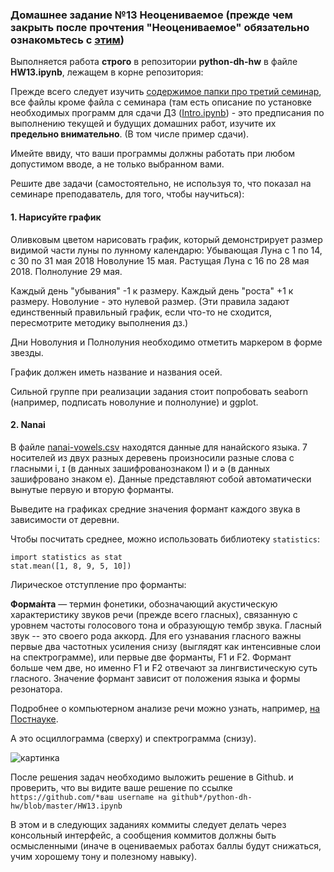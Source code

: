 ### Домашнее задание №13 **Неоцениваемое (прежде чем закрыть после прочтения "Неоцениваемое" обязательно ознакомьтесь с [этим](https://github.com/ancatmara/python-for-dh/blob/master/Classes/3/О_дз.md))**

Выполняется работа **строго** в репозитории **python-dh-hw** в файле **HW13.ipynb**, лежащем в корне репозитория: 

Прежде всего следует изучить [содержимое папки про третий семинар](https://github.com/ancatmara/python-for-dh/tree/master/Classes/3), все файлы кроме файла с семинара (там есть описание по установке необходимых программ для сдачи ДЗ ([Intro.ipynb](https://github.com/ancatmara/python-for-dh/blob/master/Classes/3/Intro.ipynb)) - это предписания по выполнению текущей и будущих домашних работ, изучите их **предельно внимательно**. (В том числе пример сдачи).

Имейте ввиду, что ваши программы должны работать при любом допустимом вводе, а не только выбранном вами.

Решите две задачи (самостоятельно, не используя то, что показал на семинаре преподаватель, для того, чтобы научиться):

#### 1. Нарисуйте график

Оливковым цветом нарисовать график, который демонстрирует размер видимой части луны по лунному календарю:
Убывающая Луна с 1 по 14, с 30 по 31 мая 2018
Новолуние 15 мая.
Растущая Луна с 16 по 28 мая 2018.
Полнолуние 29 мая.

Каждый день "убывания" -1 к размеру. Каждый день "роста" +1 к размеру. Новолуние - это нулевой размер.
(Эти правила задают единственный правильный график, если что-то не сходится, пересмотрите методику выполнения дз.)

Дни Новолуния и Полнолуния необходимо отметить маркером в форме звезды.

График должен иметь название и названия осей.

Сильной группе при реализации задания стоит попробовать seaborn (например, подписать новолуние и полнолуние) и ggplot.

#### 2. Nanai
В файле [nanai-vowels.csv]() находятся данные для нанайского языка. 7 носителей из двух разных деревень произносили разные слова с гласными i, ɪ (в данных зашифрованознаком I) и ə (в данных зашифровано знаком e). Данные представляют собой автоматически вынутые первую и вторую форманты.

Выведите на графиках средние значения формант каждого звука в зависимости от деревни.

Чтобы посчитать среднее, можно использовать библиотеку `statistics`:
```
import statistics as stat
stat.mean([1, 8, 9, 5, 10])
```

Лирическое отступление про форманты:

**Форма́нта** — термин фонетики, обозначающий акустическую характеристику звуков речи (прежде всего гласных), связанную с уровнем частоты голосового тона и образующую тембр звука. Гласный звук -- это своего рода аккорд. Для его узнавания гласного важны первые два частотных усиления снизу (выглядят как интенсивные слои на спектрограмме), или первые две форманты, F1 и F2. Формант больше чем две, но именно F1 и F2 отвечают за лингвистическую суть гласного. Значение формант зависит от положения языка и формы резонатора.

Подробнее о компьютерном анализе речи можно узнать, например, [на Постнауке](https://postnauka.ru/faq/65242).

А это осциллограмма (сверху) и спектрограмма (снизу).

![картинка](http://cs14114.vk.me/c623624/v623624390/e42e/_kT40gGWvUw.jpg)

После решения задач необходимо выложить решение в Github. и проверить, что вы видите ваше решение по ссылке `https://github.com/*ваш username на github*/python-dh-hw/blob/master/HW13.ipynb`

В этом и в следующих заданиях коммиты следует делать через консольный интерфейс, а сообщения коммитов должны быть осмысленными (иначе в оцениваемых работах баллы будут снижаться, учим хорошему тону и полезному навыку).
